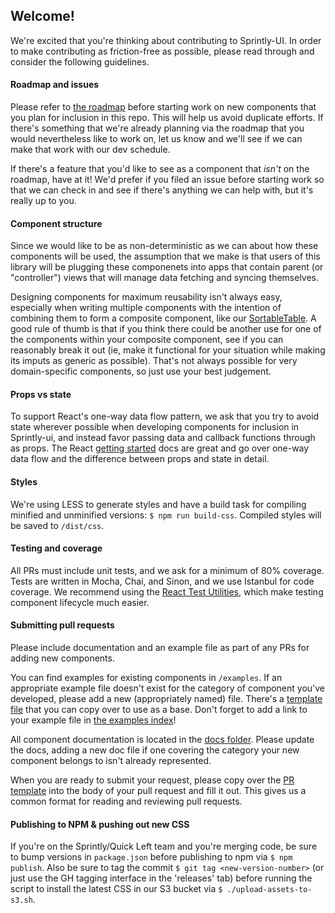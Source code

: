 ## Welcome!

We're excited that you're thinking about contributing to Sprintly-UI.
In order to make contributing as friction-free as possible, please read through and consider the following guidelines.

#### Roadmap and issues
Please refer to [the roadmap](roadmap.md) before starting work on new components that you plan for inclusion in this repo. This will help us avoid duplicate efforts. If there's something that we're already planning via the roadmap that you would nevertheless like to work on, let us know and we'll see if we can make that work with our dev schedule.

If there's a feature that you'd like to see as a component that _isn't_ on the roadmap, have at it! We'd prefer if you filed an issue before starting work so that we can check in and see if there's anything we can help with, but it's really up to you.

#### Component structure
Since we would like to be as non-deterministic as we can about how these components will be used, the assumption that we make is that users of this library will be plugging these componenets into apps that contain parent (or "controller") views that will manage data fetching and syncing themselves.

Designing components for maximum reusability isn't always easy, especially when writing multiple components with the intention of combining them to form a composite component, like our [SortableTable](src/components/sortable_table). A good rule of thumb is that if you think there could be another use for one of the components within your composite component, see if you can reasonably break it out (ie, make it functional for your situation while making its imputs as generic as possible). That's not always possible for very domain-specific components, so just use your best judgement.

#### Props vs state
To support React's one-way data flow pattern, we ask that you try to avoid state wherever possible when developing components for inclusion in Sprintly-ui, and instead favor passing data and callback functions through as props. The React [getting started](http://facebook.github.io/react/docs/thinking-in-react.html) docs are great and go over one-way data flow and the difference between props and state in detail.

#### Styles
We're using LESS to generate styles and have a build task for compiling minified and unminified versions: ```$ npm run build-css```. Compiled styles will be saved to ```/dist/css```.

#### Testing and coverage
All PRs must include unit tests, and we ask for a minimum of 80% coverage. Tests are written in Mocha, Chai, and Sinon, and we use Istanbul for code coverage. We recommend using the [React Test Utilities](https://facebook.github.io/react/docs/test-utils.html), which make testing component lifecycle much easier.

#### Submitting pull requests
Please include documentation and an example file as part of any PRs for adding new components.

You can find examples for existing components in ```/examples```. If an appropriate example file doesn't exist for the category of component you've developed, please add a new (appropriately named) file. There's a [template file](examples/template.html) that you can copy over to use as a base. Don't forget to add a link to your example file in [the examples index](examples/index.html)!

All component documentation is located in the [docs folder](docs/). Please update the docs, adding a new doc file if one covering the category your new component belongs to isn't already represented.

When you are ready to submit your request, please copy over the [PR template](PR_TEMPLATE.md) into the body of your pull request and fill it out. This gives us a common format for reading and reviewing pull requests.

#### Publishing to NPM & pushing out new CSS
If you're on the Sprintly/Quick Left team and you're merging code, be sure to bump versions in ```package.json``` before publishing to npm via ```$ npm publish```. Also be sure to tag the commit ```$ git tag <new-version-number>``` (or just use the GH tagging interface in the 'releases' tab) before running the script to install the latest CSS in our S3 bucket via ```$ ./upload-assets-to-s3.sh```.
